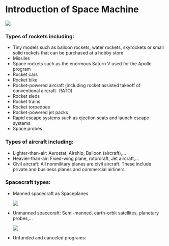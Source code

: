 # Introduction of Space Machine

![](https://media3.s-nbcnews.com/j/newscms/2018_36/2557346/180906-mach-stratolaunch-se-154p_7f2d5a740a85bf2e55a4a1a54dfb4474.fit-760w.jpg)

### Types of rockets including:

+ Tiny models such as balloon rockets, water rockets, skyrockets or small solid rockets that can be purchased at a hobby store
+ Missiles
+ Space rockets such as the enormous Saturn V used for the Apollo program
+ Rocket cars
+ Rocket bike
+ Rocket-powered aircraft (including rocket assisted takeoff of conventional aircraft- RATO)
+ Rocket sleds
+ Rocket trains
+ Rocket torpedoes
+ Rocket-powered jet packs
+ Rapid escape systems such as ejection seats and launch escape systems
+ Space probes

### Types of aircraft including:
+ Lighter-than-air: Aerostat, Airship, Balloon (aircraft),...
+ Heavier-than-air: Fixed-wing plane, rotorcraft, Jet aircraft,... 
+ Civil aircraft: All nonmilitary planes are civil aircraft. These include private and business planes and commercial airliners.

### Spacecraft types:
+ Manned spacecraft as Spaceplanes

  ![](https://upload.wikimedia.org/wikipedia/commons/thumb/2/21/STS-73_landing.jpg/220px-STS-73_landing.jpg)

+ Unmanned spacecraft: Semi-manned, earth-orbit satellites, planetary probes,...

  ![](https://upload.wikimedia.org/wikipedia/commons/thumb/6/6a/Phoenix_landing.jpg/220px-Phoenix_landing.jpg)
  
+ Unfunded and canceled programs:




